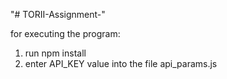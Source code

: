 "# TORII-Assignment-" 

for executing the program:
1) run npm install 
2) enter API_KEY value into the file api_params.js
